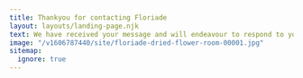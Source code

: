 ```yaml
---
title: Thankyou for contacting Floriade
layout: layouts/landing-page.njk
text: We have received your message and will endeavour to respond to your enquiry as soon as possible.
image: "/v1606787440/site/floriade-dried-flower-room-00001.jpg"
sitemap:
  ignore: true
---
```

